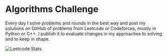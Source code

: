 # Algorithms Challenge
Every day I solve problems and rounds in the best way and post my solutions on GitHub of problems from Leetcode or Codeforces, mostly in Python or C++. I publish it to evaluate changes in my approaches to solving and to keep in shape.

![Leetcode Stats](https://leetcard.jacoblin.cool/viktor-01?ext=heatmap)
